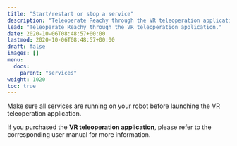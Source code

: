 ```yaml
---
title: "Start/restart or stop a service"
description: "Teleoperate Reachy through the VR teleoperation application."
lead: "Teleoperate Reachy through the VR teleoperation application."
date: 2020-10-06T08:48:57+00:00
lastmod: 2020-10-06T08:48:57+00:00
draft: false
images: []
menu:
  docs:
    parent: "services"
weight: 1020
toc: true
---
```


Make sure all services are running on your robot before launching the VR teleoperation application.

If you purchased the **VR teleoperation application**, please refer to the corresponding user manual for more information.
